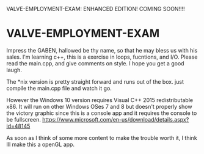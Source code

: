  VALVE-EMPLOYMENT-EXAM: ENHANCED EDITION! COMING SOON!!!! 



# VALVE-EMPLOYMENT-EXAM
Impress the GABEN, hallowed be thy name, so that he may bless us with his sales. 
I'm learning c++, this is a exercise in loops, fucntions, and I/O. Please read the main.cpp, 
and give comments on style. I hope you get a good laugh.

The *nix version is pretty straight forward and runs out of the box. just compile the main.cpp file and watch it go.

However the Windows 10 version requires Visual C++ 2015 redistributable x86. It will run on other Windows OSes 7 and 8 but doesn't properly show the victory graphic since this is a console app and it requires the console to be fullscreen.
https://www.microsoft.com/en-us/download/details.aspx?id=48145

As soon as I think of some more content to make the trouble worth it, I think Ill make this a openGL app.
